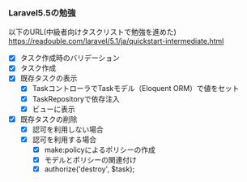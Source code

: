 ### Laravel5.5の勉強

以下のURL(中級者向けタスクリストで勉強を進めた)
https://readouble.com/laravel/5.1/ja/quickstart-intermediate.html

+ [x] タスク作成時のバリデーション
+ [x] タスク作成
+ [x] 既存タスクの表示
    + [x] TaskコントローラでTaskモデル（Eloquent ORM）で値をセット
    + [x] TaskRepositoryで依存注入
    + [x] ビューに表示
+ [x] 既存タスクの削除
    + [x] 認可を利用しない場合
    + [x] 認可を利用する場合
        + [x] make:policyによるポリシーの作成
        + [x] モデルとポリシーの関連付け
        + [x] authorize('destroy', $task);
